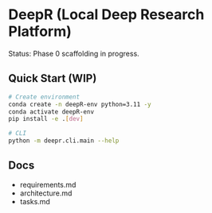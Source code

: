 # DeepR (Local Deep Research Platform)

Status: Phase 0 scaffolding in progress.

## Quick Start (WIP)
```bash
# Create environment
conda create -n deepR-env python=3.11 -y
conda activate deepR-env
pip install -e .[dev]

# CLI
python -m deepr.cli.main --help
```

## Docs
- requirements.md
- architecture.md
- tasks.md

